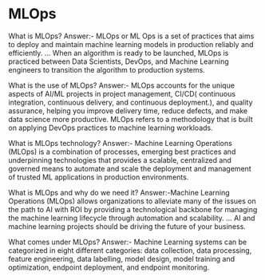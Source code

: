 # MLOps

What is MLOps?
Answer:- MLOps or ML Ops is a set of practices that aims to deploy and maintain machine learning models in production reliably and efficiently. ... When an algorithm is ready to be launched, MLOps is practiced between Data Scientists, DevOps, and Machine Learning engineers to transition the algorithm to production systems.

What is the use of MLOps?
Answer:- MLOps accounts for the unique aspects of AI/ML projects in project management, CI/CD( continuous integration, continuous delivery, and continuous deployment.), and quality assurance, helping you improve delivery time, reduce defects, and make data science more productive. MLOps refers to a methodology that is built on applying DevOps practices to machine learning workloads.

What is MLOps technology?
Answer:- Machine Learning Operations (MLOps) is a combination of processes, emerging best practices and underpinning technologies that provides a scalable, centralized and governed means to automate and scale the deployment and management of trusted ML applications in production environments.

What is MLOps and why do we need it?
Answer:-Machine Learning Operations (MLOps) allows organizations to alleviate many of the issues on the path to AI with ROI by providing a technological backbone for managing the machine learning lifecycle through automation and scalability. ... AI and machine learning projects should be driving the future of your business.

What comes under MLOps?
Answer:- Machine Learning systems can be categorized in eight different categories: data collection, data processing, feature engineering, data labelling, model design, model training and optimization, endpoint deployment, and endpoint monitoring.
